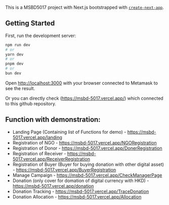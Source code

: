 This is a MSBD5017 project with Next.js bootstrapped with [`create-next-app`](https://github.com/vercel/next.js/tree/canary/packages/create-next-app).

## Getting Started

First, run the development server:

```bash
npm run dev
# or
yarn dev
# or
pnpm dev
# or
bun dev
```

Open [http://localhost:3000](http://localhost:3000) with your browser connected to Metamask to see the result.

Or you can directly check (https://msbd-5017.vercel.app/) which connected to this github repository. 

## Function with demonstration:

- Landing Page (Containing list of Functions for demo) - https://msbd-5017.vercel.app/landing
- Registration of NGO - https://msbd-5017.vercel.app/NGORegistration
- Registration of Donor - https://msbd-5017.vercel.app/DonerRegistration
- Registration of Receiver - https://msbd-5017.vercel.app/ReceiverRegistration
- Registration of Buyer (Buyer for buying donation with other digital asset) - https://msbd-5017.vercel.app/BuyerRegistration
- Manage Campaign - https://msbd-5017.vercel.app/CheckManagerPage
- Donation (only cover for domation of digital currency with HKD) - https://msbd-5017.vercel.app/donation
- Donation Tracking - https://msbd-5017.vercel.app/TraceDonation
- Donation Allocation -  https://msbd-5017.vercel.app/Allocation
